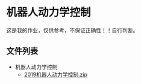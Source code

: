 # 机器人动力学控制
这是我的作业，仅供参考，不保证正确性！！自行判断。

## 文件列表

- 机器人动力学控制
    - [2019机器人动力学控制.zip](https://gitee.com/wisfly/NEU-RSE-Courses/raw/master/机器人动力学控制/2019机器人动力学控制.zip)
